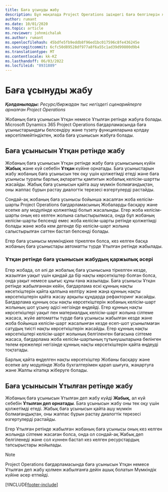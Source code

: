 ```yaml
---
title: Баға ұсынуды жабу
description: Бұл мақалада Project Operations ішіндегі баға белгілерін жабу туралы ақпарат берілген.
author: rumant
ms.date: 10/01/2020
ms.topic: article
ms.reviewer: johnmichalak
ms.author: rumant
ms.openlocfilehash: 45bdfe5fb9eddb8f96ed1bc017596c8fe436245e
ms.sourcegitcommit: 6cfc50d89528df977a8f6a55c1ad39d99800d9b4
ms.translationtype: MT
ms.contentlocale: kk-KZ
ms.lasthandoff: 06/03/2022
ms.locfileid: "8931889"
---
```

# <a name="close-a-quote"></a>Баға ұсынуды жабу

_**Қолданылады:** Ресурс/биржадан тыс негіздегі сценарийлерге арналған Project Operations_

Жобаның баға ұсынысын Ұтқан немесе Ұтылған ретінде жабуға болады. Microsoft Dynamics 365 Project Operations бағдарламасында баға ұсыныстарындағы белсендіру және түзету функцияларына қолдау көрсетілмейтіндіктен, жоба баға ұсынысын жабуға болады.

## <a name="close-a-quote-as-won"></a>Баға ұсынысын Ұтқан ретінде жабу

Жобаның баға ұсынысын Ұтқан ретінде жабу баға ұсынысының күйін **Жабық** және күй себебін **Ұтқан** күйіне орнатады. Баға ұсыныстарын жабу жобаның баға ұсынысын тек оқу үшін қолжетімді етеді және баға ұсынысы туралы барлық ақпаратты қамтитын жобалық келісім-шартты жасайды. Жабық баға ұсынысын қайта ашу мүмкін болмағандықтан, оны жаппас бұрын растау диалогтік терезесі өзгертулерді растайды.

Сондай-ақ жобаның баға ұсынысы бойынша жасалған жоба келісім-шарты Project Operations бағдарламасының Жобаларды басқару және есепке алу модулінде қолжетімді болып жасалынды. Егер жоба келісім-шарты оның кез келген жолына салыстырылмаса, онда бұл жобаның келісім-шарты белсенді емес жоба келісім-шарты ретінде қолжетімді болады және жоба кем дегенде бір келісім-шарт жолына салыстырылған сәттен бастап белсенді болады.

Егер баға ұсынысы мүмкіндікке тіркелген болса, кез келген басқа жобаның баға ұсыныстары автоматты түрде Ұтылған ретінде жабылады.

### <a name="financial-impact-of-closing-a-quote-as-won"></a>Ұтқан ретінде баға ұсынысын жабудың қаржылық әсері

Егер жобада, ол әлі де жобалық баға ұсынысына тіркелген кезде, жазылған уақыт үшін қандай да бір нақты көрсеткіштер болған болса, онда уақыт немесе шығыс құны ғана жазылады. Баға ұсынысы Ұтқан ретінде жабылғаннан кейін, бағдарлама ескі құнның нақты көсеткіштерін қайта қалпына келтіру және жаңа құнның нақты көрсеткіштерін қайта жасау арқылы құндарда рефакторинг жасайды. Бағдарлама құнның осы нақты көрсеткіштерін жобаның келісім-шарт жолының шот ұсыну әдісі негізінде өңдейді. Егер құнның нақты көрсеткіштері уақыт пен материалдық келісім-шарт жолына сілтеме жасаса, жүйе автоматты түрде баға ұсынысы жабылған кезде және жоба бойынша келісім-шарт жасалынған кезде есеп-шот ұсынылмаған сатудың тиісті нақты көрсеткіштерін жасайды. Егер құнның нақты көрсеткіштері келісім-шарт жолының белгіленген бағасына сілтеме жасаса, бағдарлама жоба келісім-шартының тұтынушыларына бөлінген төлем ережелері негізінде құнның нақты көрсеткіштерін қайта өңдеуді тоқтатады.

Барлық қайта өңделген нақты көрсеткіштер Жобаны басқару және есепке алу модулінде Жоба бухгалтерімен қарап шығуға, жаңартуға және Жалпы кітапқа жіберуге болады. 

## <a name="close-a-quote-as-lost"></a>Баға ұсынысын Ұтылған ретінде жабу

Жобаның баға ұсынысын Ұтылған деп жабу күйді **Жабық**, ал күй себебін **Ұтылған деп орнатады**. Баға ұсынысын жабу оны тек оқу үшін қолжетімді етеді. Жабық баға ұсынысын қайта ашу мүмкін болмағандықтан, оны жаппас бұрын растау диалогтік терезесі өзгертулерді растайды.

Егер Ұтылған ретінде жабылған жобаның баға ұсынысы оның кез келген жолында сілтеме жасаған болса, онда ол сондай-ақ Жабық деп белгіленеді және сол күннен бастап кез келген ресурстардың тапсырыстары жойылады.

> [!NOTE]
> Project Operations бағдарламасында баға ұсынысын Ұтқан немесе Ұтылған деп жабу қолмен жабылғанға дейін ашық болатын Мүмкіндік күйіне әсер етпейді.


[!INCLUDE[footer-include](../includes/footer-banner.md)]